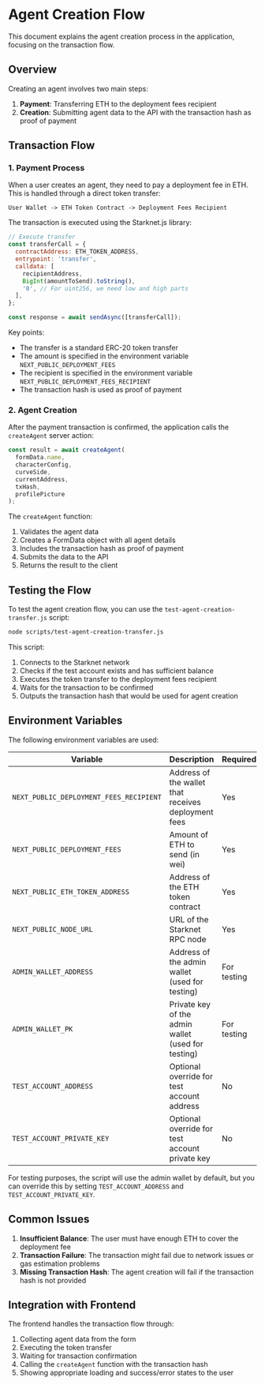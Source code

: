 # Agent Creation Flow

This document explains the agent creation process in the application, focusing on the transaction flow.

## Overview

Creating an agent involves two main steps:
1. **Payment**: Transferring ETH to the deployment fees recipient
2. **Creation**: Submitting agent data to the API with the transaction hash as proof of payment

## Transaction Flow

### 1. Payment Process

When a user creates an agent, they need to pay a deployment fee in ETH. This is handled through a direct token transfer:

```
User Wallet -> ETH Token Contract -> Deployment Fees Recipient
```

The transaction is executed using the Starknet.js library:

```javascript
// Execute transfer
const transferCall = {
  contractAddress: ETH_TOKEN_ADDRESS,
  entrypoint: 'transfer',
  calldata: [
    recipientAddress,
    BigInt(amountToSend).toString(),
    '0', // For uint256, we need low and high parts
  ],
};

const response = await sendAsync([transferCall]);
```

Key points:
- The transfer is a standard ERC-20 token transfer
- The amount is specified in the environment variable `NEXT_PUBLIC_DEPLOYMENT_FEES`
- The recipient is specified in the environment variable `NEXT_PUBLIC_DEPLOYMENT_FEES_RECIPIENT`
- The transaction hash is used as proof of payment

### 2. Agent Creation

After the payment transaction is confirmed, the application calls the `createAgent` server action:

```javascript
const result = await createAgent(
  formData.name,
  characterConfig,
  curveSide,
  currentAddress,
  txHash,
  profilePicture
);
```

The `createAgent` function:
1. Validates the agent data
2. Creates a FormData object with all agent details
3. Includes the transaction hash as proof of payment
4. Submits the data to the API
5. Returns the result to the client

## Testing the Flow

To test the agent creation flow, you can use the `test-agent-creation-transfer.js` script:

```bash
node scripts/test-agent-creation-transfer.js
```

This script:
1. Connects to the Starknet network
2. Checks if the test account exists and has sufficient balance
3. Executes the token transfer to the deployment fees recipient
4. Waits for the transaction to be confirmed
5. Outputs the transaction hash that would be used for agent creation

## Environment Variables

The following environment variables are used:

| Variable | Description | Required |
|----------|-------------|----------|
| `NEXT_PUBLIC_DEPLOYMENT_FEES_RECIPIENT` | Address of the wallet that receives deployment fees | Yes |
| `NEXT_PUBLIC_DEPLOYMENT_FEES` | Amount of ETH to send (in wei) | Yes |
| `NEXT_PUBLIC_ETH_TOKEN_ADDRESS` | Address of the ETH token contract | Yes |
| `NEXT_PUBLIC_NODE_URL` | URL of the Starknet RPC node | Yes |
| `ADMIN_WALLET_ADDRESS` | Address of the admin wallet (used for testing) | For testing |
| `ADMIN_WALLET_PK` | Private key of the admin wallet (used for testing) | For testing |
| `TEST_ACCOUNT_ADDRESS` | Optional override for test account address | No |
| `TEST_ACCOUNT_PRIVATE_KEY` | Optional override for test account private key | No |

For testing purposes, the script will use the admin wallet by default, but you can override this by setting `TEST_ACCOUNT_ADDRESS` and `TEST_ACCOUNT_PRIVATE_KEY`.

## Common Issues

1. **Insufficient Balance**: The user must have enough ETH to cover the deployment fee
2. **Transaction Failure**: The transaction might fail due to network issues or gas estimation problems
3. **Missing Transaction Hash**: The agent creation will fail if the transaction hash is not provided

## Integration with Frontend

The frontend handles the transaction flow through:
1. Collecting agent data from the form
2. Executing the token transfer
3. Waiting for transaction confirmation
4. Calling the `createAgent` function with the transaction hash
5. Showing appropriate loading and success/error states to the user 